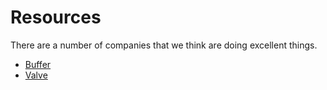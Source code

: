 # Resources

There are a number of companies that we think are doing excellent things.

- [Buffer](https://open.bufferapp.com/)
- [Valve](https://www.valvesoftware.com/company/Valve_Handbook_LowRes.pdf)
